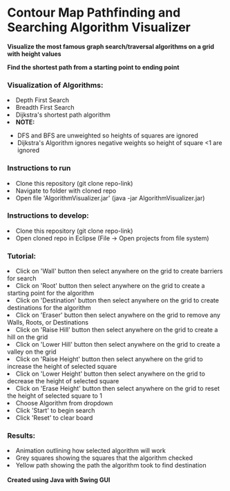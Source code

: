 # Contour Map Pathfinding and Searching Algorithm Visualizer

<p> <b>Visualize the most famous graph search/traversal algorithms on a grid with height values</b></p>
<p> <b>Find the shortest path from a starting point to ending point</b></p>

<h3>Visualization of Algorithms:</h3>
<li>Depth First Search</li>
<li>Breadth First Search</li>
<li>Dijkstra's shortest path algorithm</li>
<li><b>NOTE: </b></li>
<ul>
  <li>DFS and BFS are unweighted so heights of squares are ignored</li>
  <li>Dijkstra's Algorithm ignores negative weights so height of square <1 are ignored</li>
  </ul>
</li>

<h3>Instructions to run</h3>
<li>Clone this repository (git clone repo-link)</li>
<li>Navigate to folder with cloned repo</li>
<li>Open file 'AlgorithmVisualizer.jar' (java -jar AlgorithmVisualizer.jar)</li>

<h3>Instructions to develop:</h3>
<li>Clone this repository (git clone repo-link)</li>
<li>Open cloned repo in Eclipse (File -> Open projects from file system)</li>

<h3>Tutorial:</h3>
<li>Click on 'Wall' button then select anywhere on the grid to create barriers for search</li>
<li>Click on 'Root' button then select anywhere on the grid to create a starting point for the algorithm</li>
<li>Click on 'Destination' button then select anywhere on the grid to create destinations for the algorithm</li>
<li>Click on 'Eraser' button then select anywhere on the grid to remove any Walls, Roots, or Destinations</li>
<li>Click on 'Raise Hill' button then select anywhere on the grid to create a hill on the grid</li>
<li>Click on 'Lower Hill' button then select anywhere on the grid to create a valley on the grid</li>
<li>Click on 'Raise Height' button then select anywhere on the grid to increase the height of selected square</li>
<li>Click on 'Lower Height' button then select anywhere on the grid to decrease the height of selected square</li>
<li>Click on 'Erase Height' button then select anywhere on the grid to reset the height of selected square to 1</li>
<li>Choose Algorithm from dropdown</li>
<li>Click 'Start' to begin search</li>
<li>Click 'Reset' to clear board</li>

<h3>Results:</h3>
<li>Animation outlining how selected algorithm will work</li>
<li>Grey squares showing the squares that the algorithm checked</li>
<li>Yellow path showing the path the algorithm took to find destination</li>
<br>
<b>Created using Java with Swing GUI</b>
